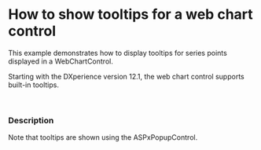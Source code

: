 # How to show tooltips for a web chart control


<p>This example demonstrates how to display tooltips for series points displayed in a WebChartControl. </p><p>Starting with the DXperience  version 12.1, the web chart control supports built-in tooltips.  </p><p><strong><br />
</strong> </p>


<h3>Description</h3>

<p>Note that tooltips are shown using the ASPxPopupControl.</p><p><br />
</p>

<br/>


